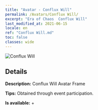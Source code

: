```yaml
---
title: "Avatar - Conflux Will"
permalink: /Avatars/Conflux Will/
excerpt: "Era of Chaos  Conflux Will"
last_modified_at: 2021-06-15
locale: en
ref: "Conflux Will.md"
toc: false
classes: wide
---
```

 ![Conflux Will](/images/a/avatarFrame_117.png)

## Details

 **Description:** Conflux Will Avatar Frame 

 **Tips:** Obtained through event participation. 

 **Is available:**  + 

